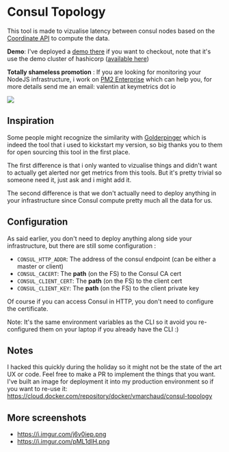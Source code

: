 # Consul Topology

This tool is made to vizualise latency between consul nodes based on the [Coordinate API](https://www.consul.io/docs/internals/coordinates.html) to compute the data.

**Demo**: I've deployed a [demo there](https://consul-topology-demo.cloud.pm2.io/) if you want to checkout, note that it's use the demo cluster of hashicorp ([available here](https://demo.consul.io/))


**Totally shameless promotion** : If you are looking for monitoring your NodeJS infrastructure, i work on [PM2 Enterprise](https://pm2.io/enterprise) which can help you, for more details send me an email: valentin at keymetrics dot io


![](https://i.imgur.com/j6v0iep.png)


## Inspiration

Some people might recognize the similarity with [Golderpinger](https://github.com/bloomberg/goldpinger) which is indeed the tool that i used to kickstart my version, so big thanks you to them for open sourcing this tool in the first place.

The first difference is that i only wanted to vizualise things and didn't want to actually get alerted nor get metrics from this tools. But it's pretty trivial so someone need it, just ask and i might add it.

The second difference is that we don't actually need to deploy anything in your infrastructure since Consul compute pretty much all the data for us.

## Configuration

As said earlier, you don't need to deploy anything along side your infrastructure, but there are still some configuration :

- `CONSUL_HTTP_ADDR`: The address of the consul endpoint (can be either a master or client)
- `CONSUL_CACERT`: The **path** (on the FS) to the Consul CA cert
- `CONSUL_CLIENT_CERT`: The **path** (on the FS) to the client cert
- `CONSUL_CLIENT_KEY`: The **path** (on the FS) to the client private key

Of course if you can access Consul in HTTP, you don't need to configure the certificate.

Note: It's the same environment variables as the CLI so it avoid you re-configured them on your laptop if you already have the CLI :)

## Notes

I hacked this quickly during the holiday so it might not be the state of the art UX or code. Feel free to make a PR to implement the things that you want.
I've built an image for deployment it into my production environment so if you want to re-use it: https://cloud.docker.com/repository/docker/vmarchaud/consul-topology

## More screenshots
- https://i.imgur.com/j6v0iep.png
- https://i.imgur.com/pML1dIH.png
